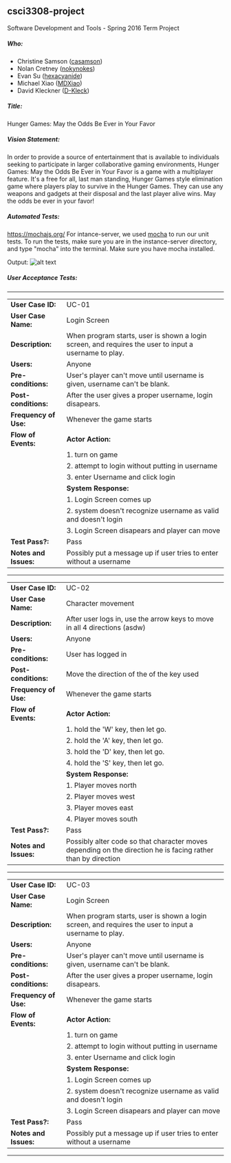 ## csci3308-project
Software Development and Tools - Spring 2016 Term Project

##### Who:

- Christine Samson ([casamson](https://github.com/casamson))
- Nolan Cretney ([nokynokes](https://github.com/nokynokes))
- Evan Su ([hexacyanide](https://github.com/hexacyanide))
- Michael Xiao ([MDXiao](https://github.com/MDXiao))
- David Kleckner ([D-Kleck](https://github.com/D-Kleck))

##### Title:
Hunger Games: May the Odds Be Ever in Your Favor

##### Vision Statement:
In order to provide a source of entertainment that is available to individuals seeking to participate in larger collaborative gaming environments, Hunger Games: May the Odds Be Ever in Your Favor is a game with a multiplayer feature. It's a free for all, last man standing, Hunger Games style elimination game where players play to survive in the Hunger Games. They can use any weapons and gadgets at their disposal and the last player alive wins. May the odds be ever in your favor!

##### Automated Tests:
https://mochajs.org/
For intance-server, we used [mocha](https://mochajs.org/) to run our unit tests. To run the tests, make sure you are in the instance-server directory, and type "mocha" into the terminal. Make sure you have mocha installed.


Output:
![alt text](http://i.imgur.com/rswbHXU.png)

##### User Acceptance Tests:
---------------------------------------------------------
|            |      |
|------------|------|
| **User Case ID:** | UC-01 |
| **User Case Name:**  | Login Screen
| **Description:** | When program starts, user is shown a login screen, and requires the user to input a username to play.
| **Users:** | Anyone 
| **Pre-conditions:** | User's player can't move until username is given, username can't be blank.
| **Post-conditions:** | After the user gives a proper username, login disapears.
| **Frequency of Use:** | Whenever the game starts
| **Flow of Events:** | **Actor Action:** 
|                     | 1. turn on game 
|                     | 2. attempt to login without putting in username
|                     | 3. enter Username and click login
|                     | **System Response:** 
|                     | 1. Login Screen comes up
|                     | 2. system doesn't recognize username as valid and doesn't login
|                     | 3. Login Screen disapears and player can move
| **Test Pass?:** | Pass
| **Notes and Issues:** | Possibly put a message up if user tries to enter without a username

---------------------------------------------------------
|            |      |
|------------|------|
|**User Case ID:** | UC-02 |
| **User Case Name:**  | Character movement
| **Description:** | After user logs in, use the arrow keys to move in all 4 directions (asdw)
| **Users:** | Anyone 
| **Pre-conditions:** | User has logged in
| **Post-conditions:** | Move the direction of the of the key used
| **Frequency of Use:** | Whenever the game starts
| **Flow of Events:** | **Actor Action:** 
|                     | 1. hold the 'W' key, then let go.
|                     | 2. hold the 'A' key, then let go.
|                     | 3. hold the 'D' key, then let go.
|                     | 4. hold the 'S' key, then let go.
|                     | **System Response:** 
|                     | 1. Player moves north
|                     | 2. Player moves west
|                     | 3. Player moves east
|                     | 4. Player moves south
| **Test Pass?:** | Pass
| **Notes and Issues:** | Possibly alter code so that character moves depending on the direction he is facing rather than by direction
-----------------------------------------------------------
|            |      |
|------------|------|
|**User Case ID:** | UC-03 |
| **User Case Name:**  | Login Screen
| **Description:** | When program starts, user is shown a login screen, and requires the user to input a username to play.
| **Users:** | Anyone 
| **Pre-conditions:** | User's player can't move until username is given, username can't be blank.
| **Post-conditions:** | After the user gives a proper username, login disapears.
| **Frequency of Use:** | Whenever the game starts
| **Flow of Events:** | **Actor Action:** 
|                     | 1. turn on game 
|                     | 2. attempt to login without putting in username
|                     | 3. enter Username and click login
|                     | **System Response:** 
|                     | 1. Login Screen comes up
|                     | 2. system doesn't recognize username as valid and doesn't login
|                     | 3. Login Screen disapears and player can move
| **Test Pass?:** | Pass
| **Notes and Issues:** | Possibly put a message up if user tries to enter without a username

----------------------------------------------------------
